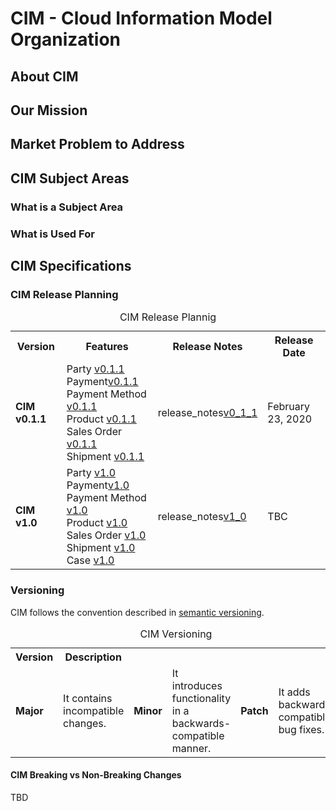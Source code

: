 # CIM - Cloud Information Model Organization

## About CIM

## Our Mission

## Market Problem to Address

## CIM Subject Areas
### What is a Subject Area
### What is Used For

## CIM Specifications
### CIM Release Planning

<table>
  <caption>CIM Release Plannig</caption>
  <tbody>
    <tr>
	    <th><strong>Version</strong></th>
	    <th><strong>Features</strong></th>
        <th><strong>Release Notes</strong></th>
        <th><strong>Release Date</strong></th>
    </tr>
    <tr>
	    <td><strong>CIM v0.1.1</strong></td>
	    <td>Party <a href="https://cloudinformationmodel.org/v0_1_1/party.html">v0.1.1</a></br>
          Payment<a href="https://cloudinformationmodel.org/v0_1_1/payment.html">v0.1.1</a></br>
          Payment Method <a href="https://cloudinformationmodel.org/v0_1_1/paymentmethod.html">v0.1.1</a></br>
          Product <a href="https://cloudinformationmodel.org/v0_1_1/product.html">v0.1.1</a></br>
          Sales Order <a href="https://cloudinformationmodel.org/v0_1_1/salesorder.html">v0.1.1</a></br>
          Shipment <a href="https://cloudinformationmodel.org/v0_1_1/shipment.html">v0.1.1</a></br>
        </td>
        <td>release_notes<a href="https://cloudinformationmodel.org/v0_1_1/release_notes.md#v0_1_1">v0_1_1</a></td>
        <td>February 23, 2020</td>
    </tr>
        <tr>
	    <td><strong>CIM v1.0</strong></td>
	    <td>Party <a href="https://cloudinformationmodel.org/v1_0/party.html">v1.0</a></br>
          Payment<a href="https://cloudinformationmodel.org/v1_0/payment.html">v1.0</a></br>
          Payment Method <a href="https://cloudinformationmodel.org/v1_0/paymentmethod.html">v1.0</a></br>
          Product <a href="https://cloudinformationmodel.org/v1_0/product.html">v1.0</a></br>
          Sales Order <a href="https://cloudinformationmodel.org/v1_0/salesorder.html">v1.0</a></br>
          Shipment <a href="https://cloudinformationmodel.org/v1_0/shipment.html">v1.0</a></br>
          Case <a href="https://cloudinformationmodel.org/v1_0/shipment.html">v1.0</a></br>
        <td>release_notes<a href="https://cloudinformationmodel.org/v1_0/release_notes.md#v1_0">v1_0</a></td>
        </td>
        <td>TBC</td>
    </tr>
  </tbody>
</table>

### Versioning
CIM follows the convention described in <a href="https://semver.org/"> semantic versioning</a>.

<table>
  <caption>CIM Versioning</caption>
  <tbody>
    <tr>
	    <th><strong>Version</strong></th>
	    <th><strong>Description</strong></th>
    </tr>
    <tr>
	    <td><strong>Major</strong></td>
      <td>It contains incompatible changes.</td>
	    <td><strong>Minor</strong></td>
      <td>It introduces functionality in a backwards-compatible manner.</td>
      <td><strong>Patch</strong></td> 
      <td>It adds backwards-compatible bug fixes.</td>
    </tr>
  </tbody>
</table>

#### CIM Breaking vs Non-Breaking Changes
TBD